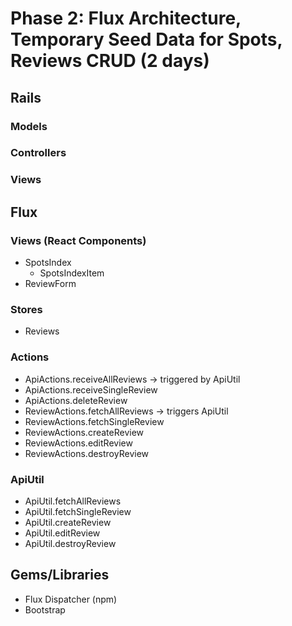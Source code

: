 # Phase 2: Flux Architecture, Temporary Seed Data for Spots, Reviews CRUD (2 days)

## Rails
### Models

### Controllers

### Views

## Flux
### Views (React Components)
* SpotsIndex
  - SpotsIndexItem
* ReviewForm

### Stores
* Reviews

### Actions
* ApiActions.receiveAllReviews -> triggered by ApiUtil
* ApiActions.receiveSingleReview
* ApiActions.deleteReview
* ReviewActions.fetchAllReviews -> triggers ApiUtil
* ReviewActions.fetchSingleReview
* ReviewActions.createReview
* ReviewActions.editReview
* ReviewActions.destroyReview

### ApiUtil
* ApiUtil.fetchAllReviews
* ApiUtil.fetchSingleReview
* ApiUtil.createReview
* ApiUtil.editReview
* ApiUtil.destroyReview

## Gems/Libraries
* Flux Dispatcher (npm)
* Bootstrap
